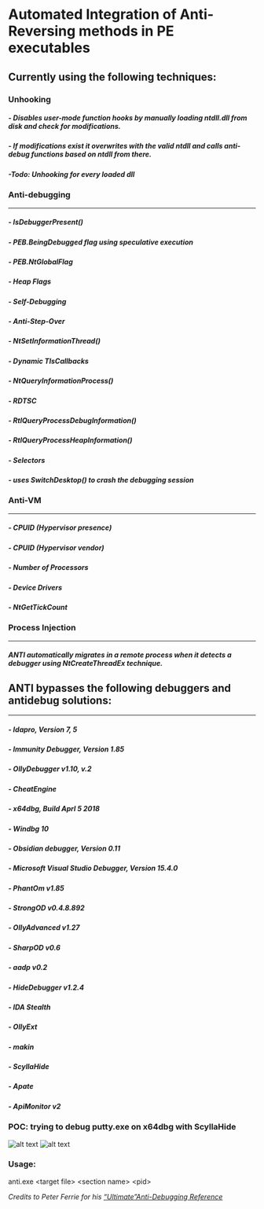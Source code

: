 # Automated Integration of Anti-Reversing methods in PE executables  
## Currently using the following techniques:<br />
### Unhooking
##### - Disables user-mode function hooks by manually loading ntdll.dll from disk and check for modifications. 
##### - If modifications exist it overwrites with the valid ntdll and calls anti-debug functions based on ntdll from there.
##### -_Todo: Unhooking for every loaded dll_ 

### Anti-debugging<br />
___
##### - IsDebuggerPresent()<br/>
##### - PEB.BeingDebugged flag using speculative execution<br />
##### - PEB.NtGlobalFlag<br />
##### - Heap Flags<br />
##### - Self-Debugging<br />
##### - Anti-Step-Over<br />
##### - NtSetInformationThread()<br />
##### - Dynamic TlsCallbacks<br />
##### - NtQueryInformationProcess()<br />
##### - RDTSC<br />
##### - RtlQueryProcessDebugInformation()<br />
##### - RtlQueryProcessHeapInformation()<br />
##### - Selectors<br />
##### - uses SwitchDesktop() to crash the debugging session<br /><ul/>

### Anti-VM<br />
___
##### - CPUID (Hypervisor presence)<br />
##### - CPUID (Hypervisor vendor)<br />
##### - Number of Processors<br />
##### - Device Drivers<br />
##### - NtGetTickCount

### Process Injection
___
##### ANTI automatically migrates in a remote process when it detects a debugger using NtCreateThreadEx technique.

## ANTI bypasses the following debuggers and antidebug solutions:
___
##### - Idapro, Version 7, 5
##### - Immunity Debugger, Version 1.85
##### - OllyDebugger v1.10, v.2
##### - CheatEngine
##### - x64dbg, Build Aprl 5 2018
##### - Windbg 10
##### - Obsidian debugger, Version 0.11
##### - Microsoft Visual Studio Debugger, Version 15.4.0
##### - PhantOm v1.85
##### - StrongOD v0.4.8.892
##### - OllyAdvanced v1.27
##### - SharpOD v0.6
##### - aadp v0.2
##### - HideDebugger v1.2.4
##### - IDA Stealth
##### - OllyExt
##### - makin
##### - ScyllaHide 
##### - Apate
##### - ApiMonitor v2

### POC: trying to debug putty.exe on x64dbg with ScyllaHide
![alt text](https://github.com/nihilboy/anti/blob/master/scylla.jpg "Logo Title Text 1")
![alt text](https://github.com/nihilboy/anti/blob/master/scylla_crash.jpg "Logo Title Text 1")

### Usage:
anti.exe &lt;target file> &lt;section name> &lt;pid>


_Credits to Peter Ferrie for his [“Ultimate”Anti-Debugging Reference](http://pferrie.host22.com/papers/antidebug.pdf)_
